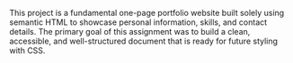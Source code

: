 This project is a fundamental one-page portfolio website built solely using 
semantic HTML to showcase personal information, skills, and contact details.
The primary goal of this assignment was to build a clean, accessible, and well-structured document that is ready for future styling with CSS.

